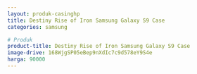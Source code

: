 ```yaml
---
layout: produk-casinghp
title: Destiny Rise of Iron Samsung Galaxy S9 Case
categories: samsung

# Produk
product-title: Destiny Rise of Iron Samsung Galaxy S9 Case
image-drive: 168WjgSP05eBep9nXdIc7c9d578eY9S4e
harga: 90000
---
```

